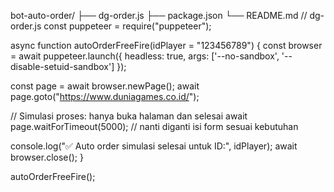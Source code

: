 
bot-auto-order/
├── dg-order.js
├── package.json
└── README.md
// dg-order.js
const puppeteer = require("puppeteer");

async function autoOrderFreeFire(idPlayer = "123456789") {
  const browser = await puppeteer.launch({
    headless: true,
    args: ['--no-sandbox', '--disable-setuid-sandbox']
  });

  const page = await browser.newPage();
  await page.goto("https://www.duniagames.co.id/");

  // Simulasi proses: hanya buka halaman dan selesai
  await page.waitForTimeout(5000); // nanti diganti isi form sesuai kebutuhan

  console.log("✅ Auto order simulasi selesai untuk ID:", idPlayer);
  await browser.close();
}

autoOrderFreeFire();
